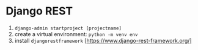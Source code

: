 # Django REST

1. `django-admin startproject [projectname]`
1. create a virtual environment: `python -m venv env`
1. install `djangorestframework` [https://www.django-rest-framework.org/]
